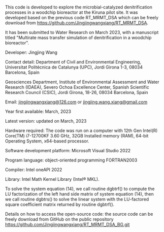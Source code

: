 This code is developed to explore the microbial-catalyzed denitrification processes in a woodchip bioreactor at the Kiruna pilot site. It was developed based on the previous code RT_MRMT_DSA which can be freely download from https://github.com/Jingjingwangxiang/RT_MRMT_DSA. 

It has been submitted to Water Research on March 2023, with a manuscript titled "Multirate mass transfer simulation of denitrification in a woodchip bioreactor". 

Developer: Jingjing Wang

Contact detail: Department of Civil and Environmental Engineering, Universitat Politécnica de Catalunya (UPC), Jordi Girona 1-3, 08034 Barcelona, Spain

Geosciences Department, Institute of Environmental Assessment and Water Research (IDAEA), Severo Ochoa Excellence Center, Spanish Scientific Research Council (CSIC), Jordi Girona, 18-26, 08034 Barcelona, Spain 

Email: jingjingwangxiang@126.com or jingjing.wang.xiang@gmail.com 

Year first available: March, 2023

Latest version: updated on March, 2023 

Hardware required: The code was run on a computer with 12th Gen Intel(R) Core(TM) i7-12700KF 3.60 GHz, 32GB Installed memory (RAM), 64-bit Operating System, x64-based processor.

Software development platform: Microsoft Visual Studio 2022 

Program language: object-oriented programming FORTRAN2003

Compiler: Intel oneAPI 2022 

Library: Intel Math Kernel Library (Intel® MKL).

To solve the system equation (14), we call routine dgbtrf() to compute the LU factorization of the left hand side matrix of system equation (14), then we call routine dgbtrs() to solve the linear system with the LU-factored square coefficient matrix returned by routine dgbtrf().

Details on how to access the open-source code: the source code can be freely download from GitHub on the public repository https://github.com/Jingjingwangxiang/RT_MRMT_DSA_BG.git 
